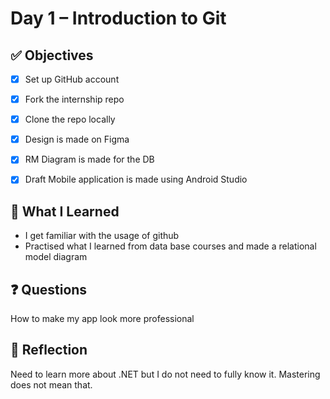 # Day 1 – Introduction to Git

## ✅ Objectives
- [x] Set up GitHub account
- [x] Fork the internship repo
- [x] Clone the repo locally
- [x] Design is made on Figma 
- [x] RM Diagram is made for the DB
- [x] Draft Mobile application is made using Android Studio


## 📘 What I Learned
- I get familiar with the usage of github
- Practised what I learned from data base courses and made a relational model diagram

## ❓ Questions
How to make my app look more professional

## 💬 Reflection
Need to learn more about .NET but I do not need to fully know it. Mastering does not mean that.



